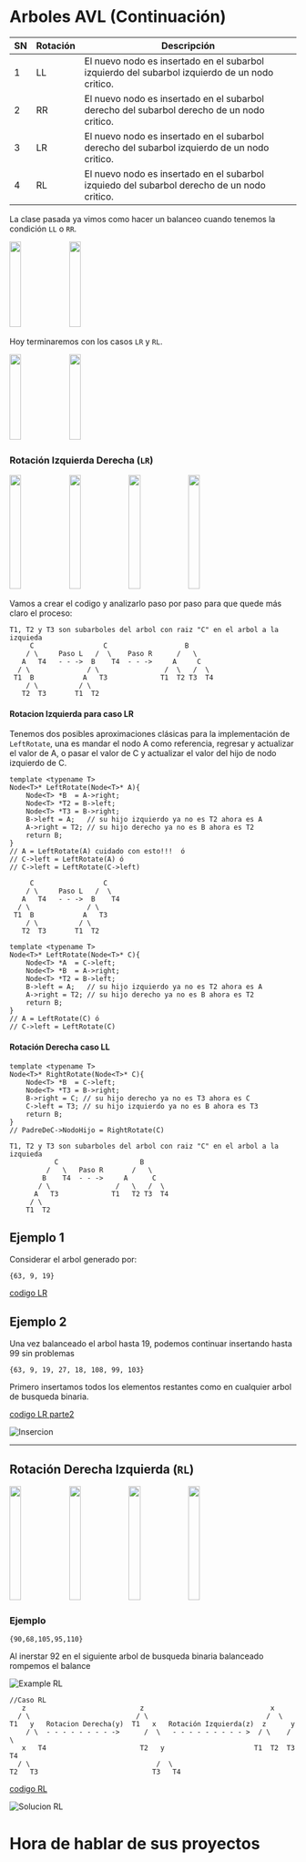 # Arboles AVL (Continuación)

|SN|	Rotación|	Descripción|
|---|---|---|
|1|	LL| El nuevo nodo es insertado en el subarbol izquierdo del subarbol izquierdo de un nodo critico.|
|2|	RR| El nuevo nodo es insertado en el subarbol derecho del subarbol derecho de un nodo critico.|
|3|	LR| El nuevo nodo es insertado en el subarbol derecho del subarbol izquierdo de un nodo critico.|
|4|	RL| El nuevo nodo es insertado en el subarbol izquiedo del subarbol derecho de un nodo critico.|



La clase pasada ya vimos como hacer un balanceo cuando tenemos la condición `LL` o `RR`.

<img width="20%" height="150" src="images/avl_LL.png"/>

<img width="20%" height="150" src="images/avl_RR.png"/>

Hoy terminaremos con los casos `LR` y `RL`.

<img width="20%" height="150" src="images/right_subtree_of_left_subtree.jpg"/>

<img width="20%" height="150" src="images/left_subtree_of_right_subtree.jpg"/>




### Rotación Izquierda Derecha (`LR`)

<img width="20%" height="200" src="images/right_subtree_of_left_subtree.jpg"/> 
<img width="20%" height="200" src="images/subtree_left_rotation.jpg"/> 
<img width="20%" height="200" src="images/left_unbalanced_tree.jpg"/> 
<img width="20%" height="200" src="images/right_rotation.jpg"/> 

Vamos a crear el codigo y analizarlo paso por paso para que quede más claro el proceso:
```
T1, T2 y T3 son subarboles del arbol con raiz "C" en el arbol a la izquieda
     C                 C                   B
    / \     Paso L   /  \    Paso R      /   \
   A   T4   - - ->  B    T4  - - ->     A     C
  / \              / \                /  \   /  \
 T1  B            A   T3             T1  T2 T3  T4       
    / \          / \
   T2  T3       T1  T2
```

#### Rotacion Izquierda para caso LR

Tenemos dos posibles aproximaciones clásicas para la implementación de `LeftRotate`, una es mandar el nodo A como referencia, regresar y actualizar el valor de A, o pasar el valor de C y actualizar el valor del hijo de nodo izquierdo de C.
```
template <typename T>
Node<T>* LeftRotate(Node<T>* A){
    Node<T> *B  = A->right;
    Node<T> *T2 = B->left;
    Node<T> *T3 = B->right;
    B->left = A;   // su hijo izquierdo ya no es T2 ahora es A
    A->right = T2; // su hijo derecho ya no es B ahora es T2
    return B;  
}
// A = LeftRotate(A) cuidado con esto!!!  ó 
// C->left = LeftRotate(A) ó 
// C->left = LeftRotate(C->left)
```

```
     C                 C
    / \     Paso L   /  \
   A   T4   - - ->  B    T4
  / \              / \
 T1  B            A   T3
    / \          / \
   T2  T3       T1  T2
```
```
template <typename T>
Node<T>* LeftRotate(Node<T>* C){
    Node<T> *A  = C->left;
    Node<T> *B  = A->right;
    Node<T> *T2 = B->left;
    B->left = A;   // su hijo izquierdo ya no es T2 ahora es A
    A->right = T2; // su hijo derecho ya no es B ahora es T2
    return B;  
}
// A = LeftRotate(C) ó 
// C->left = LeftRotate(C)
```
#### Rotación Derecha caso LL

```
template <typename T>
Node<T>* RightRotate(Node<T>* C){
    Node<T> *B  = C->left;
    Node<T> *T3 = B->right;
    B->right = C; // su hijo derecho ya no es T3 ahora es C
    C->left = T3; // su hijo izquierdo ya no es B ahora es T3
    return B;  
}
// PadreDeC->NodoHijo = RightRotate(C)
```

```
T1, T2 y T3 son subarboles del arbol con raiz "C" en el arbol a la izquieda
           C                    B
         /   \   Paso R       /   \
        B    T4  - - ->     A      C
       / \                /   \   /  \
      A   T3             T1   T2 T3  T4       
     / \
    T1  T2
```

## Ejemplo 1
Considerar el arbol generado por:

`{63, 9, 19}`

[codigo LR](codigos/clase_21_practica_01.cpp)


## Ejemplo 2

Una vez balanceado el arbol hasta 19, podemos continuar insertando hasta 99 sin problemas

`{63, 9, 19, 27, 18, 108, 99, 103}`

Primero insertamos todos los elementos restantes como en cualquier arbol de busqueda binaria.

[codigo LR parte2](codigos/clase_21_practica_02.cpp)

![Insercion](images/insertion-in-avl-tree_RL.png)


---

## Rotación Derecha Izquierda (`RL`)

<img width="20%" height="200" src="images/left_subtree_of_right_subtree.jpg"/> 
<img width="20%" height="200" src="images/subtree_right_rotation.jpg"/> 
<img width="20%" height="200" src="images/right_unbalanced_tree.jpg"/> 
<img width="20%" height="200" src="images/left_rotation.jpg"/> 

### Ejemplo

`{90,68,105,95,110}`

Al inerstar 92 en el siguiente arbol de busqueda binaria balanceado rompemos el balance

![Example RL](images/rl-rotation-in-avl-tree-example.png)

``` 
//Caso RL
   z                            z                               x
  / \                          / \                             /  \ 
T1   y   Rotacion Derecha(y)  T1   x   Rotación Izquierda(z)  z      y
    / \  - - - - - - - - ->      /  \   - - - - - - - - - >  / \    / \
   x   T4                       T2   y                      T1  T2  T3  T4
  / \                               /  \
T2   T3                            T3   T4
```

[codigo RL](codigos/clase_21_practica_03.cpp)

![Solucion RL](images/rl-rotation-in-avl-tree-solution.png)



# Hora de hablar de sus proyectos



